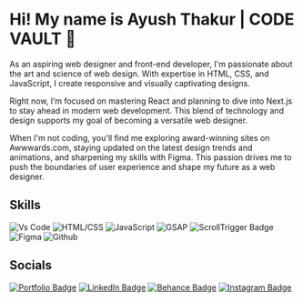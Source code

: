 # Hi! My name is Ayush Thakur | CODE VAULT 🤖

As an aspiring web designer and front-end developer, I'm passionate about the art and science of web design. With expertise in HTML, CSS, and JavaScript, I create responsive and visually captivating designs.

Right now, I’m focused on mastering React and planning to dive into Next.js to stay ahead in modern web development. This blend of technology and design supports my goal of becoming a versatile web designer.

When I'm not coding, you'll find me exploring award-winning sites on Awwwards.com, staying updated on the latest design trends and animations, and sharpening my skills with Figma. This passion drives me to push the boundaries of user experience and shape my future as a web designer.

## Skills
![Vs Code](https://skillicons.dev/icons?i=vscode)
![HTML/CSS](https://skillicons.dev/icons?i=html,css)
![JavaScript](https://skillicons.dev/icons?i=js)
![GSAP](https://skillicons.dev/icons?i=gsap)
![ScrollTrigger Badge](https://img.shields.io/badge/ScrollTrigger-GSAP-brightgreen?style=for-the-badge)
![Figma](https://skillicons.dev/icons?i=figma)
![Github](https://skillicons.dev/icons?i=github)


## Socials
[![Portfolio Badge](https://img.shields.io/badge/website-000000?style=for-the-badge&logo=About.me&logoColor=white)](https://ayush-portfolio-2024.pages.dev/)
[![LinkedIn Badge](https://img.shields.io/badge/LinkedIn-blue?style=for-the-badge&logo=linkedin&logoColor=white)](https://www.linkedin.com/in/ayushthakur79/)
[![Behance Badge](https://img.shields.io/badge/Behance-blue?style=for-the-badge&logo=behance&logoColor=white)](https://www.behance.net/ayushthakur35)
[![Instagram Badge](https://img.shields.io/badge/Instagram-E4405F?style=for-the-badge&logo=instagram&logoColor=white)](https://www.instagram.com/_ayush.79/)


